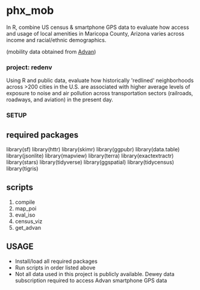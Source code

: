 # phx_mob
In R, combine US census & smartphone GPS data to evaluate how access and usage of local amenities in Maricopa County, Arizona varies across income and racial/ethnic demographics.

(mobility data obtained from [Advan](https://app.deweydata.io/products/2dfcb598-6e30-49f1-bdba-1deae113a951/package/))








### project: redenv
Using R and public data, evaluate how historically 'redlined' neighborhoods across >200 cities in the U.S. are associated with higher average levels of exposure to noise and air pollution across transportation sectors (railroads, roadways, and aviation) in the present day.

### SETUP

## required packages
library(sf)
library(httr)
library(skimr)
library(ggpubr)
library(data.table)
library(jsonlite)
library(mapview)
library(terra)
library(exactextractr)
library(stars)
library(tidyverse)
library(ggspatial)
library(tidycensus)
library(tigris)

## scripts
1. compile
2. map_poi
3. eval_iso
4. census_viz
5. get_advan


## USAGE
- Install/load all required packages
- Run scripts in order listed above
- Not all data used in this project is publicly available. Dewey data subscription required to access Advan smartphone GPS data

















